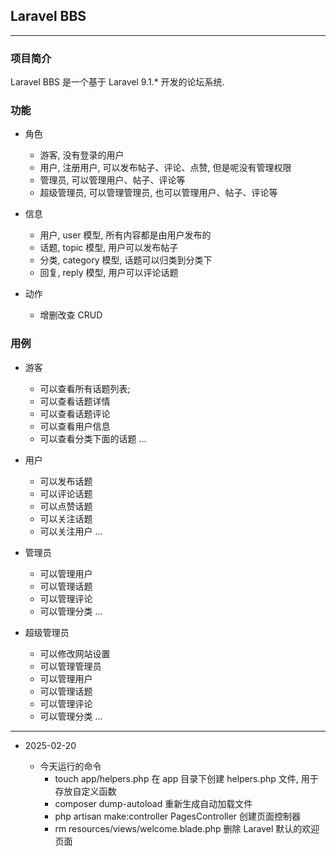 ## Laravel BBS

---

### 项目简介

Laravel BBS 是一个基于 Laravel 9.1.* 开发的论坛系统.

### 功能

- 角色
  - 游客, 没有登录的用户
  - 用户, 注册用户, 可以发布帖子、评论、点赞, 但是呢没有管理权限
  - 管理员, 可以管理用户、帖子、评论等
  - 超级管理员, 可以管理管理员, 也可以管理用户、帖子、评论等

- 信息
  - 用户, user 模型, 所有内容都是由用户发布的
  - 话题, topic 模型, 用户可以发布帖子
  - 分类, category 模型, 话题可以归类到分类下
  - 回复, reply 模型, 用户可以评论话题

- 动作
  - 增删改查 CRUD

### 用例

- 游客
  - 可以查看所有话题列表;
  - 可以查看话题详情
  - 可以查看话题评论
  - 可以查看用户信息
  - 可以查看分类下面的话题 ... 

- 用户
  - 可以发布话题
  - 可以评论话题
  - 可以点赞话题
  - 可以关注话题
  - 可以关注用户 ...

- 管理员
  - 可以管理用户
  - 可以管理话题
  - 可以管理评论
  - 可以管理分类 ...

- 超级管理员
  - 可以修改网站设置 
  - 可以管理管理员
  - 可以管理用户
  - 可以管理话题
  - 可以管理评论
  - 可以管理分类 ...

--- 

- 2025-02-20

  - 今天运行的命令
    - touch app/helpers.php 在 app 目录下创建 helpers.php 文件, 用于存放自定义函数
    - composer dump-autoload 重新生成自动加载文件
    - php artisan make:controller PagesController 创建页面控制器
    - rm resources/views/welcome.blade.php 删除 Laravel 默认的欢迎页面
